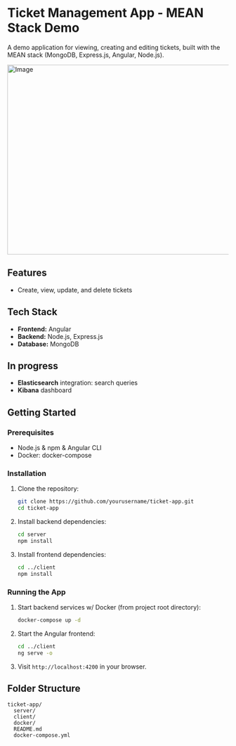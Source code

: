 # Ticket Management App - MEAN Stack Demo

A demo application for viewing, creating and editing tickets, built with the MEAN stack (MongoDB, Express.js, Angular, Node.js).

<img width="812" height="432" alt="Image" src="https://github.com/user-attachments/assets/ef1a470b-f486-48f2-94f2-a17fd9c35b13" />

## Features

- Create, view, update, and delete tickets

## Tech Stack

- **Frontend:** Angular
- **Backend:** Node.js, Express.js
- **Database:** MongoDB

## In progress

- **Elasticsearch** integration: search queries
- **Kibana** dashboard

## Getting Started

### Prerequisites

- Node.js & npm & Angular CLI 
- Docker: docker-compose

### Installation

1. Clone the repository:
    ```bash
    git clone https://github.com/yourusername/ticket-app.git
    cd ticket-app
    ```

2. Install backend dependencies:
    ```bash
    cd server
    npm install
    ```

3. Install frontend dependencies:
    ```bash
    cd ../client
    npm install
    ```

### Running the App

1. Start backend services w/ Docker (from project root directory):
    ```bash
    docker-compose up -d
    ```

2. Start the Angular frontend:
    ```bash
    cd ../client
    ng serve -o
    ```

4. Visit `http://localhost:4200` in your browser.

## Folder Structure

```
ticket-app/
  server/
  client/
  docker/
  README.md
  docker-compose.yml
```
